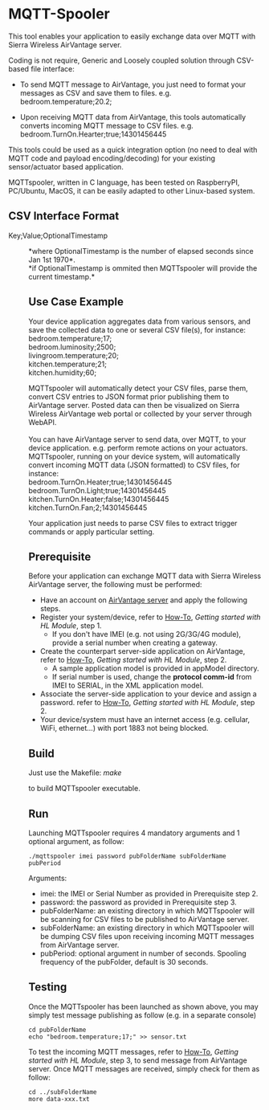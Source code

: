 MQTT-Spooler
============

This tool enables your application to easily exchange data over MQTT with Sierra Wireless AirVantage server.

Coding is not require, Generic and Loosely coupled solution through CSV-based file interface:

* To send MQTT message to AirVantage, you just need to format your messages as CSV and save them to files. e.g. bedroom.temperature;20.2;

* Upon receiving MQTT data from AirVantage, this tools automatically converts incoming MQTT message to CSV files. e.g. bedroom.TurnOn.Hearter;true;14301456445

This tools could be used as a quick integration option (no need to deal with MQTT code and payload encoding/decoding) for your existing sensor/actuator based application.

MQTTspooler, written in C language, has been tested on RaspberryPI, PC/Ubuntu, MacOS, it can be easily adapted to other Linux-based system.

CSV Interface Format
--------------------
Key;Value;OptionalTimestamp
<dd>*where OptionalTimestamp is the number of elapsed seconds since Jan 1st 1970*.<br>
<dd>*if OptionalTimestamp is ommited then MQTTspooler will provide the current timestamp.*

Use Case Example
----------------
Your device application aggregates data from various sensors, and save the collected data to one or several CSV file(s), for instance:<br>
bedroom.temperature;17;<br>
bedroom.luminosity;2500;<br>
livingroom.temperature;20;<br>
kitchen.temperature;21;<br>
kitchen.humidity;60;<br>

MQTTspooler will automatically detect your CSV files, parse them, convert CSV entries to JSON format prior publishing them to AirVantage server.
Posted data can then be visualized on Sierra Wireless AirVantage web portal or collected by your server through WebAPI.
<br>
<br>
You can have AirVantage server to send data, over MQTT, to your device application. e.g. perform remote actions on your actuators.
MQTTspooler, running on your device system, will automatically convert incoming MQTT data (JSON formatted) to CSV files, for instance:<br>
bedroom.TurnOn.Heater;true;14301456445<br>
bedroom.TurnOn.Light;true;14301456445<br>
kitchen.TurnOn.Heater;false;14301456445<br>
kitchen.TurnOn.Fan;2;14301456445<br>

Your application just needs to parse CSV files to extract trigger commands or apply particular setting.
 
Prerequisite
------------
Before your application can exchange MQTT data with Sierra Wireless AirVantage server, the following must be performed:
* Have an account on [AirVantage server](https://eu.airvantage.net/) and apply the following steps.
* Register your system/device, refer to [How-To](https://doc.airvantage.net/av/howto/hardware/samples/hl-mqtt-devkit), *Getting started with HL Module*, step 1.
    * If you don't have IMEI (e.g. not using 2G/3G/4G module), provide a serial number when creating a gateway.
* Create the counterpart server-side application on AirVantage, refer to [How-To](https://doc.airvantage.net/av/howto/hardware/samples/hl-mqtt-devkit), *Getting started with HL Module*, step 2.
    * A sample application model is provided in appModel directory.
    * If serial number is used, change the __protocol comm-id__ from IMEI to SERIAL, in the XML application model.
* Associate the server-side application to your device and assign a password. refer to [How-To](https://doc.airvantage.net/av/howto/hardware/samples/hl-mqtt-devkit), *Getting started with HL Module*, step 2.
* Your device/system must have an internet access (e.g. cellular, WiFi, ethernet...) with port 1883 not being blocked.

Build
-----
Just use the Makefile:
*make*

to build MQTTspooler executable.

Run
---
Launching MQTTspooler requires 4 mandatory arguments and 1 optional argument, as follow:
~~~
./mqttspooler imei password pubFolderName subFolderName pubPeriod
~~~

Arguments:
* imei:				the IMEI or Serial Number as provided in Prerequisite step 2.
* password: 		the password as provided in Prerequisite step 3.
* pubFolderName:	an existing directory in which MQTTspooler will be scanning for CSV files to be published to AirVantage server.
* subFolderName:	an existing directory in which MQTTspooler will be dumping CSV files upon receiving incoming MQTT messages from AirVantage server.
* pubPeriod:		optional argument in number of seconds. Spooling frequency of the pubFolder, default is 30 seconds.


Testing
-------
Once the MQTTspooler has been launched as shown above, you may simply test message publishing as follow (e.g. in a separate console)
~~~
cd pubFolderName
echo "bedroom.temperature;17;" >> sensor.txt
~~~

To test the incoming MQTT messages, refer to [How-To](https://doc.airvantage.net/av/howto/hardware/samples/hl-mqtt-devkit), *Getting started with HL Module*, step 3, to send message from AirVantage server.
Once MQTT messages are received, simply check for them as follow:
~~~
cd ../subFolderName
more data-xxx.txt
~~~

